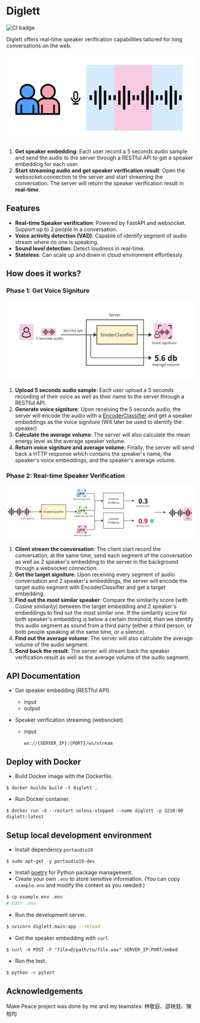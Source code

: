 # Diglett
![CI badge](https://github.com/8igmac/diglett/actions/workflows/python-app.yml/badge.svg)

Diglett offers real-time speaker verification capabilities tailored for long conversations on the web.

![](img/product_img.png)

<!-- TODO: demo (screenshot, video, demo link) -->

1. **Get speaker embedding**: Each user record a 5 seconds 
audio sample and send the audio to the server through a RESTful 
API to get a speaker embedding for each user.
2. **Start streaming audio and get speaker verification result**:
Open the websocket connection to the server and start streaming the
conversation. The server will return the speaker verification 
result in **real-time**. 

## Features
- **Real-time Speaker verification**: Powered by FastAPI and 
websocket. Support up to 2 people in a conversation.
- **Voice activity detection (VAD)**: Capable of identify segment 
of audio stream where no one is speaking.
- **Sound level detection**: Detect loudness in real-time.
- **Stateless**: Can scale up and down in cloud environment effortlessly.

## How does it works?

### Phase 1: Get Voice Signiture
![](img/phase1.png)
1. **Upload 5 seconds audio sample**: Each user upload a 5 seconds recording of their voice as well
as their name to the server through a RESTful API. 
2. **Generate voice signiture**: Upon receiving the 5 seconds audio, the server will encode 
the audio with a 
[EncoderClassifier](https://speechbrain.readthedocs.io/en/latest/API/speechbrain.inference.classifiers.html#speechbrain.inference.classifiers.EncoderClassifier) and get a speaker embeddings as the voice signiture (Will later be used to identify the speaker)
3. **Calculate the average volume**: The server will also calculate the mean energy level as the average
speaker volume.
4. **Return voice signiture and average volume**: Finally, the server will send back a HTTP response which contains
the speaker's name, the speaker's voice embeddings, and the 
speaker's average volume.

### Phase 2: Real-time Speaker Verification
![](img/phase2.png)
1. **Client stream the conversation**: The client start record the conversation, at the same time, send each segment of the conversation as well as 2 speaker's
embedding to the server in the background through a websocket connection.
3. **Get the target signiture**: Upon receiving every segment of audio conversation and 2 speaker's
embeddings, the server will encode the target audio segment
with EncoderClassifier and get a target embedding.
4. **Find out the most similar speaker**: Compare the similarity score (with Cosine similarity) between
the target embedding and 2 speaker's embeddings to find out 
the most similar one. If the similarity score for both speaker's
embedding is below a certain threshold, than we identify this 
audio segment as sound from a third party (either a third person, 
or both people speaking at the same time, or a silence).
5. **Find out the average volume**: The server will also calculate the average volume of the audio
segment.
6. **Send back the result**: The server will stream back the speaker verification result as
well as the average volume of the audio segment.

<!-- TODO: API documentation and example. -->
## API Documentation
- Get speaker embedding (RESTful API).
  - input
  - output

- Speaker verification streaming (websocket).
  - input
    ```
    ws://{SERVER_IP}:{PORT}/ws/stream
    ```

<!-- Deploy using Docker. -->
## Deploy with Docker
- Build Docker image with the Dockerfile.
```
$ docker buildx build -t diglett .
```
- Run Docker container.
```
$ docker run -d --restart unless-stopped --name diglett -p 3210:80 diglett:latest
```

<!-- Setup local development environment. -->
## Setup local development environment
- Install dependency `portaudio19`
```
$ sudo apt-get -y portaudio19-dev
```
- Install [poetry](https://python-poetry.org/docs/#installation) for Python package management.
- Create your own `.env` to store sensitive information. (You can copy `example.env`
and modify the content as you needed.) 
```sh
$ cp example.env .env
# Edit .env
```
- Run the development server.
```sh
$ uvicorn diglett.main:app --reload
```
- Get the speaker embedding with `curl`.
```
$ curl -X POST -F "file=@/path/to/file.wav" SERVER_IP:PORT/embed
```
- Run the test.
```sh
$ python -m pytest
```

## Acknowledgements
Make Peace project was done by me and my teamates: 林敬庭、邵映慈、陳柏均